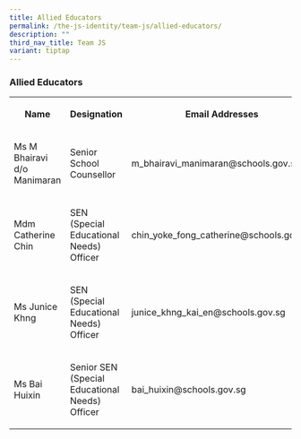 ```yaml
---
title: Allied Educators
permalink: /the-js-identity/team-js/allied-educators/
description: ""
third_nav_title: Team JS
variant: tiptap
---
```

<h3>Allied Educators</h3>
<table style="minWidth: 75px">
<colgroup>
<col>
<col>
<col>
</colgroup>
<tbody>
<tr>
<th rowspan="1" colspan="1">
<p>Name</p>
</th>
<th rowspan="1" colspan="1">
<p>Designation</p>
</th>
<th rowspan="1" colspan="1">
<p>Email Addresses</p>
</th>
</tr>
<tr>
<td rowspan="1" colspan="1">
<p>Ms M Bhairavi d/o Manimaran</p>
</td>
<td rowspan="1" colspan="1">
<p>Senior School Counsellor</p>
</td>
<td rowspan="1" colspan="1">
<p>m_bhairavi_manimaran@schools.gov.sg</p>
</td>
</tr>
<tr>
<td rowspan="1" colspan="1">
<p>Mdm Catherine Chin</p>
</td>
<td rowspan="1" colspan="1">
<p>SEN (Special Educational Needs) Officer</p>
</td>
<td rowspan="1" colspan="1">
<p>chin_yoke_fong_catherine@schools.gov.sg</p>
</td>
</tr>
<tr>
<td rowspan="1" colspan="1">
<p>Ms Junice Khng</p>
</td>
<td rowspan="1" colspan="1">
<p>SEN (Special Educational Needs) Officer</p>
</td>
<td rowspan="1" colspan="1">
<p>junice_khng_kai_en@schools.gov.sg</p>
</td>
</tr>
<tr>
<td rowspan="1" colspan="1">
<p>Ms Bai Huixin</p>
</td>
<td rowspan="1" colspan="1">
<p>Senior SEN (Special Educational Needs) Officer</p>
</td>
<td rowspan="1" colspan="1">
<p>bai_huixin@schools.gov.sg</p>
</td>
</tr>
</tbody>
</table>
<p></p>